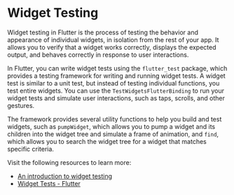 # Widget Testing

Widget testing in Flutter is the process of testing the behavior and appearance of individual widgets, in isolation from the rest of your app. It allows you to verify that a widget works correctly, displays the expected output, and behaves correctly in response to user interactions.

In Flutter, you can write widget tests using the `flutter_test` package, which provides a testing framework for writing and running widget tests. A widget test is similar to a unit test, but instead of testing individual functions, you test entire widgets. You can use the `TestWidgetsFlutterBinding` to run your widget tests and simulate user interactions, such as taps, scrolls, and other gestures.

The framework provides several utility functions to help you build and test widgets, such as `pumpWidget`, which allows you to pump a widget and its children into the widget tree and simulate a frame of animation, and `find`, which allows you to search the widget tree for a widget that matches specific criteria.

Visit the following resources to learn more:

- [An introduction to widget testing](https://docs.flutter.dev/cookbook/testing/widget/introduction)
- [Widget Tests - Flutter](https://docs.flutter.dev/testing#widget-tests)